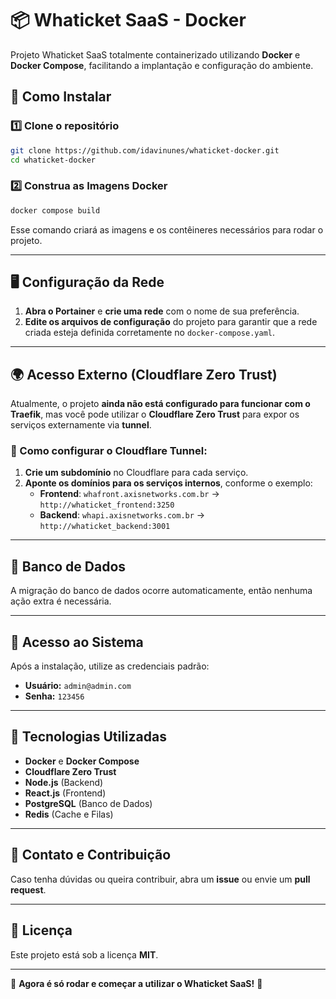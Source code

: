 # 📦 Whaticket SaaS - Docker

Projeto Whaticket SaaS totalmente containerizado utilizando **Docker** e **Docker Compose**, facilitando a implantação e configuração do ambiente.

## 🚀 Como Instalar

### 1️⃣ Clone o repositório
```sh
git clone https://github.com/idavinunes/whaticket-docker.git
cd whaticket-docker
```

### 2️⃣ Construa as Imagens Docker
```sh
docker compose build
```
Esse comando criará as imagens e os contêineres necessários para rodar o projeto.

---

## 🖥️ Configuração da Rede

1. **Abra o Portainer** e **crie uma rede** com o nome de sua preferência.
2. **Edite os arquivos de configuração** do projeto para garantir que a rede criada esteja definida corretamente no `docker-compose.yaml`.

---

## 🌍 Acesso Externo (Cloudflare Zero Trust)
Atualmente, o projeto **ainda não está configurado para funcionar com o Traefik**, mas você pode utilizar o **Cloudflare Zero Trust** para expor os serviços externamente via **tunnel**.

### 📌 Como configurar o Cloudflare Tunnel:
1. **Crie um subdomínio** no Cloudflare para cada serviço.
2. **Aponte os domínios para os serviços internos**, conforme o exemplo:
   - **Frontend**: `whafront.axisnetworks.com.br` → `http://whaticket_frontend:3250`
   - **Backend**: `whapi.axisnetworks.com.br` → `http://whaticket_backend:3001`

---

## 🔦 Banco de Dados
A migração do banco de dados ocorre automaticamente, então nenhuma ação extra é necessária.

---

## 🔑 Acesso ao Sistema
Após a instalação, utilize as credenciais padrão:

- **Usuário:** `admin@admin.com`
- **Senha:** `123456`

---

## 📌 Tecnologias Utilizadas
- **Docker** e **Docker Compose**
- **Cloudflare Zero Trust**
- **Node.js** (Backend)
- **React.js** (Frontend)
- **PostgreSQL** (Banco de Dados)
- **Redis** (Cache e Filas)

---

## 💌 Contato e Contribuição
Caso tenha dúvidas ou queira contribuir, abra um **issue** ou envie um **pull request**.

---

## 🐜 Licença
Este projeto está sob a licença **MIT**.

---

🚀 **Agora é só rodar e começar a utilizar o Whaticket SaaS!** 🎉

